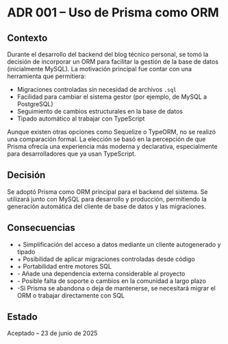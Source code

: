 # ADR 001 – Uso de Prisma como ORM

## Contexto

Durante el desarrollo del backend del blog técnico personal, se tomó la decisión de incorporar un ORM para facilitar la gestión de la base de datos (inicialmente MySQL). La motivación principal fue contar con una herramienta que permitiera:

- Migraciones controladas sin necesidad de archivos `.sql`
- Facilidad para cambiar el sistema gestor (por ejemplo, de MySQL a PostgreSQL)
- Seguimiento de cambios estructurales en la base de datos
- Tipado automático al trabajar con TypeScript

Aunque existen otras opciones como Sequelize o TypeORM, no se realizó una comparación formal. La elección se basó en la percepción de que Prisma ofrecía una experiencia más moderna y declarativa, especialmente para desarrolladores que ya usan TypeScript.

## Decisión

Se adoptó Prisma como ORM principal para el backend del sistema. Se utilizará junto con MySQL para desarrollo y producción, permitiendo la generación automática del cliente de base de datos y las migraciones.

## Consecuencias

- \+ Simplificación del acceso a datos mediante un cliente autogenerado y tipado
- \+ Posibilidad de aplicar migraciones controladas desde código
- \+ Portabilidad entre motores SQL
- \- Añade una dependencia externa considerable al proyecto
- \- Posible falta de soporte o cambios en la comunidad a largo plazo
- \-Si Prisma se abandona o deja de mantenerse, se necesitará migrar el ORM o trabajar directamente con SQL

## Estado

Aceptado – 23 de junio de 2025

